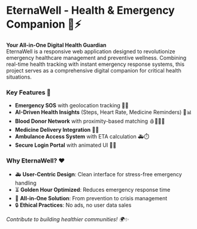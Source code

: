 # EternaWell - Health & Emergency Companion 🏥⚡

**Your All-in-One Digital Health Guardian**  
EternaWell is a responsive web application designed to revolutionize emergency healthcare management and preventive wellness. Combining real-time health tracking with instant emergency response systems, this project serves as a comprehensive digital companion for critical health situations.

### Key Features 🌟
- **Emergency SOS** with geolocation tracking 🚨📍  
- **AI-Driven Health Insights** (Steps, Heart Rate, Medicine Reminders) 💓📊  
- **Blood Donor Network** with proximity-based matching 🩸🧑🤝🧑  
- **Medicine Delivery Integration** 💊🚚  
- **Ambulance Access System** with ETA calculation 🚑⏱️  
- **Secure Login Portal** with animated UI 🔐✨  

### Why EternaWell? ❤️
- 🚑 **User-Centric Design**: Clean interface for stress-free emergency handling  
- ⏳ **Golden Hour Optimized**: Reduces emergency response time  
- 📲 **All-in-One Solution**: From prevention to crisis management  
- 🔒 **Ethical Practices**: No ads, no user data sales  

*Contribute to building healthier communities! 🌍✨*  
